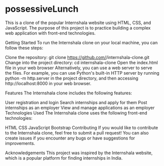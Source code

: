# possessiveLunch
This is a clone of the popular Internshala website using HTML, CSS, and JavaScript. The purpose of this project is to practice building a complex web application with front-end technologies.

Getting Started
To run the Internshala clone on your local machine, you can follow these steps:

Clone the repository: git clone https://github.com/<your-username>/internshala-clone.git
Change into the project directory: cd internshala-clone
Open the index.html file in your web browser
Alternatively, you can use a web server to serve the files. For example, you can use Python's built-in HTTP server by running python -m http.server in the project directory, and then accessing http://localhost:8000 in your web browser.

Features
The Internshala clone includes the following features:

User registration and login 
Search internships and apply for them
Post internships as an employer
View and manage applications as an employer
Technologies Used
The Internshala clone uses the following front-end technologies:

HTML
CSS
JavaScript
Bootstrap
Contributing
If you would like to contribute to the Internshala clone, feel free to submit a pull request! You can also create issues if you encounter any bugs or have suggestions for improvements.

Acknowledgements
This project was inspired by the Internshala website, which is a popular platform for finding internships in India.
